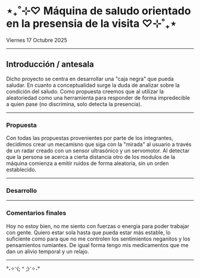 # ⋆₊˚⊹♡ Máquina de saludo orientado en la presensia de la visita ♡⊹˚₊⋆

Viernes 17 Octubre 2025

***

## Introducción / antesala

Dicho proyecto se centra en desarrollar una "caja negra" que pueda saludar. En cuanto a conceptualidad surge la duda de analizar sobre la condición del saludo.
Como propuesta creemos que al utilizar la aleatoriedad como una herramienta para responder de forma impredecible a quien pase (no discrimina, solo detecta la presencia).

***

### Propuesta

Con todas las propuestas provenientes por parte de los integrantes, decidimos  crear un mecamisno que siga con la "mirada" al usuario a través de un radar creado con un sensor ultrasónico y un servomotor. Al detectar que la persona se acerca a cierta distancia otro de los modulos de la máquina comienza a emitir ruidos de forma aleatoria, sin un orden establecido.

***

### Desarrollo


***

### Comentarios finales 

Hoy no estoy bien, no me siento con fuerzas o energia para poder trabajar con gente. Quiero estar sola hasta que pueda estar más estable, lo suficiente como para que no me controlen los sentimientos neganitos y los pensamientos rumiantes. De igual forma tengo mis medicamentos que me dan un alivio temporal y un relajo.

***

°˖✧◝(; ^ ;)◜✧˖°


